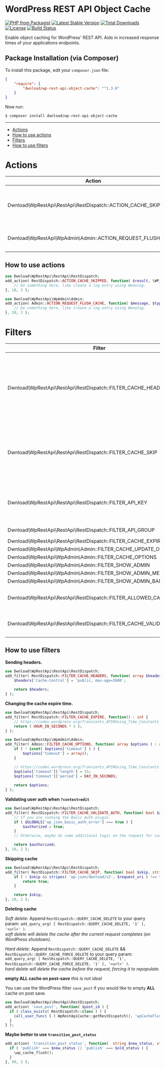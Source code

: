 # WordPress REST API Object Cache

[![PHP from Packagist](https://img.shields.io/packagist/php-v/dwnload/wp-rest-api-object-cache.svg)]()
[![Latest Stable Version](https://img.shields.io/packagist/v/dwnload/wp-rest-api-object-cache.svg)](https://packagist.org/packages/dwnload/wp-rest-api-object-cache)
[![Total Downloads](https://img.shields.io/packagist/dt/dwnload/wp-rest-api-object-cache.svg)](https://packagist.org/packages/dwnload/wp-rest-api-object-cache)
[![License](https://img.shields.io/packagist/l/dwnload/wp-rest-api-object-cache.svg)](https://packagist.org/packages/dwnload/wp-rest-api-object-cache)
[![Build Status](https://travis-ci.org/dwnload/wp-rest-api-object-cache.svg?branch=master)](https://travis-ci.org/dwnload/wp-rest-api-object-cache)

Enable object caching for WordPress' REST API. Aids in increased response times of your applications endpoints.

## Package Installation (via Composer)

To install this package, edit your `composer.json` file:

```json
{
    "require": {
        "dwnload/wp-rest-api-object-cache": "^1.3.0"
    }
}
```

Now run:

`$ composer install dwnload/wp-rest-api-object-cache`

-----

- [Actions](#actions)
- [How to use actions](#how-to-use-actions)
- [Filters](#filters)
- [How to use filters](#how-to-use-filters)


Actions
====
| Action    | Argument(s) |
|-----------|-----------|
| Dwnload\WpRestApi\RestApi\RestDispatch::ACTION_CACHE_SKIPPED | mixed **$result**<br>WP_REST_Server **$server**<br>WP_REST_Request **$request** |
| Dwnload\WpRestApi\WpAdmin\Admin::ACTION_REQUEST_FLUSH_CACHE | string **$message**<br>string **$type**<br>WP_User **$user** |

How to use actions
----

```php
use Dwnload\WpRestApi\RestApi\RestDispatch;
add_action( RestDispatch::ACTION_CACHE_SKIPPED, function( $result, \WP_REST_Server $server, \WP_REST_Request $request ) {
	// Do something here, like create a log entry using Wonolog.
}, 10, 3 );
```

```php
use Dwnload\WpRestApi\WpAdmin\Admin;
add_action( Admin::ACTION_REQUEST_FLUSH_CACHE, function( $message, $type, WP_User $user ) {
	// Do something here, like create a log entry using Wonolog.
}, 10, 3 );
```

Filters
====
| Filter    | Argument(s) |
|-----------|-----------|
| Dwnload\WpRestApi\RestApi\RestDispatch::FILTER_CACHE_HEADERS | array **$headers**<br>string **$request_uri**<br>WP_REST_Server **$server**<br>WP_REST_Request **$request**<br>WP_REST_Response **$response (`rest_pre_dispatch` only)** |
| Dwnload\WpRestApi\RestApi\RestDispatch::FILTER_CACHE_SKIP | boolean **$skip** ( default: WP_DEBUG )<br>string **$request_uri**<br>WP_REST_Server **$server**<br>WP_REST_Request **$request** |
| Dwnload\WpRestApi\RestApi\RestDispatch::FILTER_API_KEY | string **$request_uri**<br>WP_REST_Server **$server**<br>WP_REST_Request **$request** |
| Dwnload\WpRestApi\RestApi\RestDispatch::FILTER_API_GROUP | string **$cache_group** |
| Dwnload\WpRestApi\RestApi\RestDispatch::FILTER_CACHE_EXPIRE | int **$expires** |
| Dwnload\WpRestApi\WpAdmin\Admin::FILTER_CACHE_UPDATE_OPTIONS | array **$options** |
| Dwnload\WpRestApi\WpAdmin\Admin::FILTER_CACHE_OPTIONS | array **$options** |
| Dwnload\WpRestApi\WpAdmin\Admin::FILTER_SHOW_ADMIN | boolean **$show** |
| Dwnload\WpRestApi\WpAdmin\Admin::FILTER_SHOW_ADMIN_MENU | boolean **$show** |
| Dwnload\WpRestApi\WpAdmin\Admin::FILTER_SHOW_ADMIN_BAR_MENU | boolean **$show** |
| Dwnload\WpRestApi\RestApi\RestDispatch::FILTER_ALLOWED_CACHE_STATUS | array **$status** HTTP Header statuses (defaults to `array( 200 )` |
| Dwnload\WpRestApi\RestApi\RestDispatch::FILTER_CACHE_VALIDATE_AUTH | boolean **$authenticated**<br>WP_REST_Request $request |

How to use filters
----
**Sending headers.**

```php
use Dwnload\WpRestApi\RestApi\RestDispatch;
add_filter( RestDispatch::FILTER_CACHE_HEADERS, function( array $headers ) : array {
	$headers['Cache-Control'] = 'public, max-age=3600';
	
	return $headers;
} );
```

**Changing the cache expire time.**

```php
use Dwnload\WpRestApi\RestApi\RestDispatch;
add_filter( RestDispatch::FILTER_CACHE_EXPIRE, function() : int {
	// https://codex.wordpress.org/Transients_API#Using_Time_Constants
	return ( HOUR_IN_SECONDS * 5 );
} );
```

```php
use Dwnload\WpRestApi\WpAdmin\Admin;
add_filter( Admin::FILTER_CACHE_OPTIONS, function( array $options ) : array {
	if ( ! isset( $options['timeout'] ) ) {
		$options['timeout'] = array();
	}

	// https://codex.wordpress.org/Transients_API#Using_Time_Constants
	$options['timeout']['length'] = 15;
	$options['timeout']['period'] = DAY_IN_SECONDS;
	
	return $options;
} );
```

**Validating user auth when `?context=edit`**

```php
use Dwnload\WpRestApi\RestApi\RestDispatch;
add_filter( RestDispatch::FILTER_CACHE_VALIDATE_AUTH, function( bool $auth, WP_REST_Request $request ) : bool {
	// If you are running the Basic Auth plugin.
	if ( $GLOBALS['wp_json_basic_auth_error'] === true ) {
        $authorized = true;
    }
    // Otherwise, maybe do some additional logic on the request for current user...

    return $authorized;
}, 10, 2 );
```

**Skipping cache**

```php
use Dwnload\WpRestApi\RestApi\RestDispatch;
add_filter( RestDispatch::FILTER_CACHE_SKIP, function( bool $skip, string $request_uri ) : bool {
	if ( ! $skip && stripos( 'wp-json/dwnload/v2', $request_uri ) !== false ) {
		return true;
	}

	return $skip;
}, 10, 2 );
```

**Deleting cache**

*Soft delete:*
Append `RestDispatch::QUERY_CACHE_DELETE` to your query param: `add_query_arg( [ RestDispatch::QUERY_CACHE_DELETE, '1' ], '<url>' )`.  
_soft delete will delete the cache after the current request completes (on WordPress shutdown)._ 

*Hard delete:* Append `RestDispatch::QUERY_CACHE_DELETE` && `RestDispatch::QUERY_CACHE_FORCE_DELETE` to your query param:
`add_query_arg( [ RestDispatch::QUERY_CACHE_DELETE, '1', RestDispatch::QUERY_CACHE_FORCE_DELETE, '1' ], '<url>' )`.  
_hard delete will delete the cache before the request, forcing it to repopulate._


**empty ALL cache on post-save** _this is not ideal_

You can use the WordPress filter `save_post` if you would like to empty **ALL** cache on post save.

```php
use Dwnload\WpRestApi\RestApi\RestDispatch;
add_action( 'save_post', function( $post_id ) {
  if ( class_exists( RestDispatch::class ) ) {
    call_user_func( [ ( WpRestApiCache::getRestDispatch(), 'wpCacheFlush' ] );
  }
} );
```

**Maybe better to use `transition_post_status`**

```php
add_action( 'transition_post_status', function(  string $new_status, string $old_status, \WP_Post $post ) {
  if ( 'publish' === $new_status || 'publish' === $old_status ) {
    \wp_cache_flush();
  }
}, 99, 3 );
```
